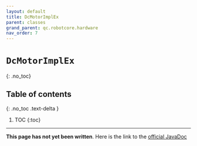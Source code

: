 ```yaml
---
layout: default
title: DcMotorImplEx
parent: classes
grand_parent: qc.robotcore.hardware
nav_order: 7
---
```

# `DcMotorImplEx`
{: .no_toc}

## Table of contents
{: .no_toc .text-delta }

1. TOC
{:toc}
---
**This page has not yet been written**. Here is the link to the [official JavaDoc](https://ftctechnh.github.io/ftc_app/doc/javadoc/com/qualcomm/robotcore/hardware/DcMotorImplEx.html)
        